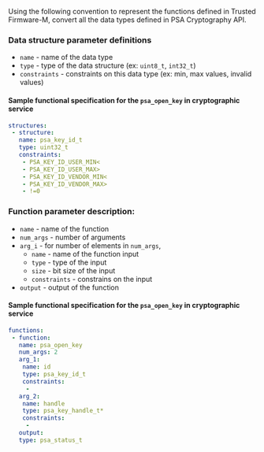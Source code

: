 Using the following convention to represent the functions defined in Trusted Firmware-M, convert all the data types defined in PSA Cryptography API.

### Data structure parameter definitions

- `name` - name of the data type
- `type` - type of the data structure (ex: `uint8_t`, `int32_t`) 
- `constraints` - constraints on this data type (ex: min, max values, invalid values)


#### Sample functional specification for the `psa_open_key` in cryptographic service

```yaml
structures:
 - structure:
   name: psa_key_id_t
   type: uint32_t
   constraints: 
    - PSA_KEY_ID_USER_MIN<
    - PSA_KEY_ID_USER_MAX>
    - PSA_KEY_ID_VENDOR_MIN<
    - PSA_KEY_ID_VENDOR_MAX>
    - !=0
```

### Function parameter description:

- `name` - name of the function 
- `num_args` - number of arguments
- `arg_i` - for number of elements in `num_args`,
	- `name` - name of the function input
	- `type` - type of the input
	- `size` - bit size of the input
	- `constraints` - constrains on the input
- `output` - output of the function


#### Sample functional specification for the `psa_open_key` in cryptographic service

```yaml
functions:
 - function:
   name: psa_open_key
   num_args: 2
   arg_1: 
    name: id
    type: psa_key_id_t
    constraints: 
     -
   arg_2: 
    name: handle
    type: psa_key_handle_t*
    constraints: 
     -
   output:
   type: psa_status_t
```